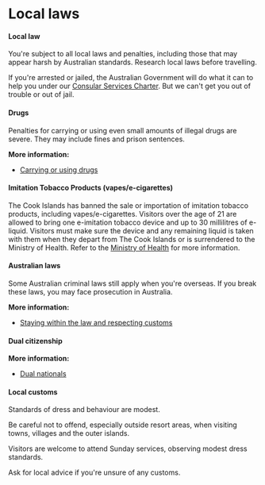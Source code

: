 # Local laws

#### Local law

You're subject to all local laws and penalties, including those that may appear harsh by Australian standards. Research local laws before travelling.

If you're arrested or jailed, the Australian Government will do what it can to help you under our [Consular Services Charter](/node/46). But we can't get you out of trouble or out of jail.

#### Drugs

Penalties for carrying or using even small amounts of illegal drugs are severe. They may include fines and prison sentences.

**More information:**

* [Carrying or using drugs](/before-you-go/laws/drugs "Carrying or using drugs")

#### Imitation Tobacco Products (vapes/e-cigarettes)

The Cook Islands has banned the sale or importation of imitation tobacco products, including vapes/e-cigarettes. Visitors over the age of 21 are allowed to bring one e-imitation tobacco device and up to 30 millilitres of e-liquid. Visitors must make sure the device and any remaining liquid is taken with them when they depart from The Cook Islands or is surrendered to the Ministry of Health. Refer to the [Ministry of Health](https://www.health.gov.ck/) for more information.

#### Australian laws

Some Australian criminal laws still apply when you're overseas. If you break these laws, you may face prosecution in Australia.

**More information:**

* [Staying within the law and respecting customs](/before-you-go/laws "Staying within the law")

#### Dual citizenship

**More information:**

* [Dual nationals](/before-you-go/who-you-are/dual-nationals "Advice for dual nationals")

#### Local customs

Standards of dress and behaviour are modest.

Be careful not to offend, especially outside resort areas, when visiting towns, villages and the outer islands.

Visitors are welcome to attend Sunday services, observing modest dress standards. 

Ask for local advice if you're unsure of any customs.